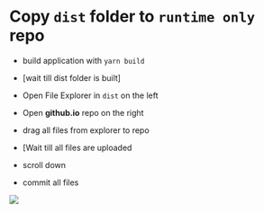 # Copy ``dist`` folder to ``runtime only`` repo

* build application with ``yarn build``

* [wait till dist folder is built]

* Open File Explorer in ``dist`` on the left

* Open **github.io** repo on the right

* drag all files from explorer to repo

* [Wait till all files are uploaded

* scroll down 

* commit all files

![](https://i.imgur.com/Xw2Lxru.png)
